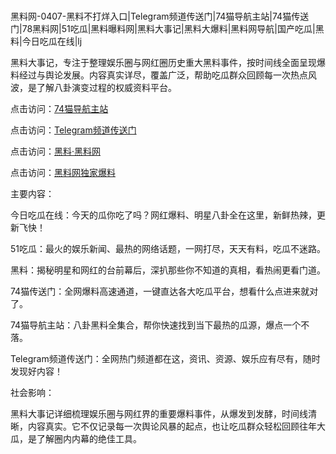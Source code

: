 #
黑料网-0407-黑料不打烊入口|Telegram频道传送门|74猫导航主站|74猫传送门|78黑料网|51吃瓜|黑料曝料网|黑料大事记|黑料大爆料|黑料网导航|国产吃瓜|黑料|今日吃瓜在线|lj

黑料大事记，专注于整理娱乐圈与网红圈历史重大黑料事件，按时间线全面呈现爆料经过与舆论发展。内容真实详尽，覆盖广泛，帮助吃瓜群众回顾每一次热点风波，是了解八卦演变过程的权威资料平台。


点击访问：<a href="https://74mao.com/">74猫导航主站</a>

点击访问：<a href="https://74mao.com/">Telegram频道传送门</a>

点击访问：<a href="https://sdfsh.pages.dev/">黑料·黑料网</a>

点击访问：<a href="https://gbs-3wd.pages.dev/">黑料网独家爆料</a>


主要内容：

今日吃瓜在线：今天的瓜你吃了吗？网红爆料、明星八卦全在这里，新鲜热辣，更新飞快！

51吃瓜：最火的娱乐新闻、最热的网络话题，一网打尽，天天有料，吃瓜不迷路。

黑料：揭秘明星和网红的台前幕后，深扒那些你不知道的真相，看热闹更看门道。

74猫传送门：全网爆料高速通道，一键直达各大吃瓜平台，想看什么点进来就对了。

74猫导航主站：八卦黑料全集合，帮你快速找到当下最热的瓜源，爆点一个不落。

Telegram频道传送门：全网热门频道都在这，资讯、资源、娱乐应有尽有，随时发现好内容！


社会影响：

黑料大事记详细梳理娱乐圈与网红界的重要爆料事件，从爆发到发酵，时间线清晰，内容真实。它不仅记录每一次舆论风暴的起点，也让吃瓜群众轻松回顾往年大瓜，是了解圈内内幕的绝佳工具。

<span style="display:none;">[Canonical link](https://github.com/1246589/23989856 ）</span>
